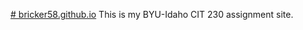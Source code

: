 <a href="coursehomepage.html"># bricker58.github.io</a>
This is my BYU-Idaho CIT 230 assignment site.
